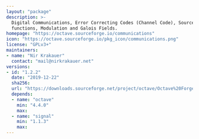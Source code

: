 ```yaml
---
layout: "package"
description: >-
  Digital Communications, Error Correcting Codes (Channel Code), Source Code
  functions, Modulation and Galois Fields.
homepage: "https://octave.sourceforge.io/communications"
icon: "https://octave.sourceforge.io/pkg_icon/communications.png"
license: "GPLv3+"
maintainers:
- name: "Nir Krakauer"
  contact: "mail@nirkrakauer.net"
versions:
- id: "1.2.2"
  date: "2019-12-22"
  sha256:
  url: "https://downloads.sourceforge.net/project/octave/Octave%20Forge%20Packages/Individual%20Package%20Releases/communications-1.2.2.tar.gz"
  depends:
  - name: "octave"
    min: "4.4.0"
    max:
  - name: "signal"
    min: "1.1.3"
    max:
---
```

